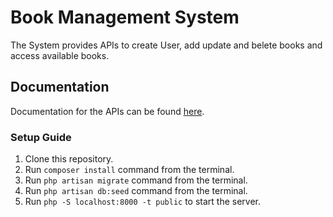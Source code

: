 # Book Management System

The System provides APIs to create User, add update and belete books and access available books.

## Documentation

Documentation for the APIs can be found [here](https://documenter.getpostman.com/view/7178826/UVkntbFV).


### Setup Guide
1. Clone this repository.
2. Run `composer install` command from the terminal.
3. Run `php artisan migrate` command from the terminal.
4. Run `php artisan db:seed` command from the terminal.
5. Run `php -S localhost:8000 -t public` to start the server.
